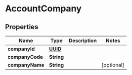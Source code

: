 
# AccountCompany

## Properties
Name | Type | Description | Notes
------------ | ------------- | ------------- | -------------
**companyId** | [**UUID**](UUID.md) |  | 
**companyCode** | **String** |  | 
**companyName** | **String** |  |  [optional]



